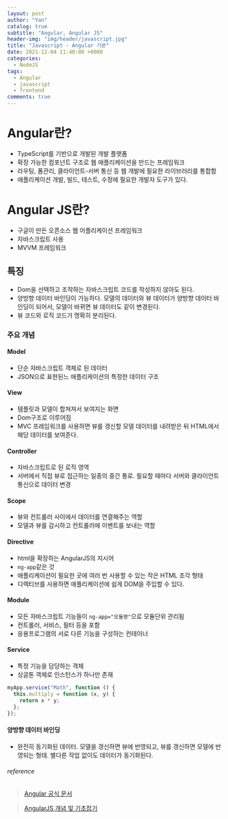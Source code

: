 ```yaml
---
layout: post
author: "Yan"
catalog: true
subtitle: "Angular, Angular JS"
header-img: "img/header/javascript.jpg"
title: "Javascript - Angular 기본"
date: 2021-12-04 11:40:08 +0000
categories:
  - NodeJS
tags:
  - Angular
  - javascript
  - frontend
comments: true
---
```


# Angular란?

- TypeScript를 기반으로 개발된 개발 플랫폼
- 확장 가능한 컴포넌트 구조로 웹 애플리케이션을 만드는 프레임워크
- 라우팅, 폼관리, 클라이언트-서버 통신 등 웹 개발에 필요한 라이브러리를 통합함
- 애플리케이션 개발, 빌드, 테스트, 수정에 필요한 개발자 도구가 있다.

# Angular JS란?

- 구글이 만든 오픈소스 웹 어플리케이션 프레임워크
- 자바스크립트 사용
- MVVM 프레임워크

## 특징

- Dom을 선택하고 조작하는 자바스크립트 코드를 작성하지 않아도 된다.
- 양방향 데이터 바인딩이 가능하다. 모델의 데이터와 뷰 데이터가 양방향 데이터 바인딩이 되어서, 모델이 바뀌면 뷰 데이터도 같이 변경된다.
- 뷰 코드와 로직 코드가 명확히 분리된다.

### 주요 개념

#### Model

- 단순 자바스크립트 객체로 된 데이터
- JSON으로 표현된느 애플리케이션의 특정한 데이터 구조

#### View

- 템플릿과 모델이 합쳐져서 보여지는 화면
- Dom구조로 이루어짐
- MVC 프레임워크를 사용하면 뷰를 갱신할 모델 데이터를 내려받은 뒤 HTML에서 해당 데이터를 보여준다.

#### Controller

- 자바스크립트로 된 로직 영역
- 서버에서 직접 뷰로 접근하는 일종의 중간 통로. 필요할 때마다 서버와 클라이언트 통신으로 데이터 변경

#### Scope

- 뷰와 컨트롤러 사이에서 데이터를 연결해주는 역할
- 모델과 뷰를 감시하고 컨트롤러에 이벤트를 보내는 역할

#### Directive

- html을 확장하는 AngularJS의 지시어
- `ng-app`같은 것
- 애플리케이션이 필요한 곳에 여러 번 사용할 수 있는 작은 HTML 조각 형태
- 디렉티브를 사용하면 애플리케이션에 쉽게 DOM을 주입할 수 있다.

#### Module

- 모든 자바스크립트 기능들이 `ng-app="모듈명"`으로 모듈단위 관리됨
- 컨트롤러, 서비스, 필터 등을 포함
- 응용프로그램의 서로 다른 기능을 구성하는 컨테이너

#### Service

- 특정 기능을 담당하는 객체
- 싱글톤 객체로 인스턴스가 하나만 존재

```javascript
myApp.service("Math", function () {
  this.multiply = function (x, y) {
    return x * y;
  };
});
```

#### 양방향 데이터 바인딩

- 완전히 동기화된 데이터. 모델을 갱신하면 뷰에 반영되고, 뷰를 갱신하면 모델에 반영되는 형태. 별다른 작업 없이도 데이터가 동기화된다.

###### reference

> [Angular 공식 문서](https://angular.kr/guide/what-is-angular)

> [AngularJS 개념 및 기초잡기](https://ithub.tistory.com/68)
